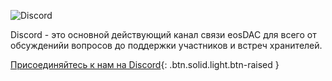 ![Discord](/assets/community/discord.svg)

Discord - это основной действующий канал связи eosDAC для всего от обсужденийи вопросов до поддержки участников и встреч хранителей.

[Присоединяйтесь к нам на Discord](https://discord.io/eosdac){: .btn.solid.light.btn-raised }
